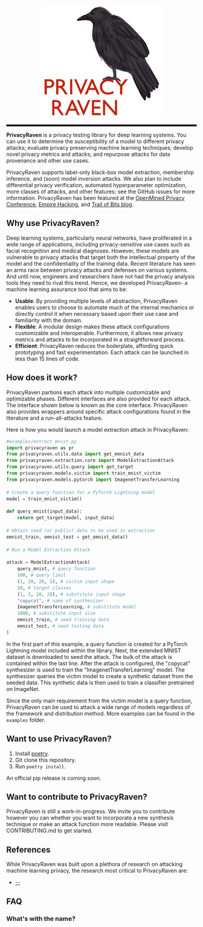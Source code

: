 <p align="center">
 <img swidth="300" height="300" src="images/cropped.png">
</p>
<hr style="height:5px"/>

**PrivacyRaven** is a privacy testing library for deep learning systems.
You can use it to determine the susceptibility of a model to different privacy attacks; evaluate privacy preserving machine learning techniques; develop novel privacy metrics and attacks; and repurpose attacks for data provenance and other use cases.

PrivacyRaven supports label-only black-box model extraction, membership inference, and (soon) model inversion attacks.
We also plan to include differential privacy verification, automated hyperparameter optimization, more classes of attacks, and other features; see the GitHub issues for more information.
PrivacyRaven has been featured at the [OpenMined Privacy Conference](https://pricon.openmined.org/), [Empire Hacking](https://www.empirehacking.nyc/), and [Trail of Bits blog](https://blog.trailofbits.com/).

## Why use PrivacyRaven?

Deep learning systems, particularly neural networks, have proliferated in a wide range of applications, including privacy-sensitive use cases such as facial recognition and medical diagnoses.
However, these models are vulnerable to privacy attacks that target both the intellectual property of the model and the confidentiality of the training data.
Recent literature has seen an arms race between privacy attacks and defenses on various systems.
And until now, engineers and researchers have not had the privacy analysis tools they need to rival this trend.
Hence, we developed PrivacyRaven- a machine learning assurance tool that aims to be:
+ **Usable**: By providing multiple levels of abstraction, PrivacyRaven enables users to choose to automate much of the internal mechanics or directly control it when necessary based upon their use case and familiarity with the domain.
+ **Flexible**: A modular design makes these attack configurations customizable and interoperable. Furthermore, it allows new privacy metrics and attacks to be incorporated in a straightforward process.
+ **Efficient**: PrivacyRaven reduces the boilerplate, affording quick prototyping and fast experimentation. Each attack can be launched in less than 15 lines of code.

## How does it work?

PrivacyRaven partions each attack into multiple customizable and optimizable phases.
Different interfaces are also provided for each attack.
The interface shown below is known as the core interface.
PrivacyRaven also provides wrappers around specific attack configurations found in the literature and a run-all-attacks feature.

Here is how you would launch a model extraction attack in PrivacyRaven:

```python
#examples/extract_mnist.py
import privacyraven as pr
from privacyraven.utils.data import get_emnist_data
from privacyraven.extraction.core import ModelExtractionAttack
from privacyraven.utils.query import get_target
from privacyraven.models.victim import train_mnist_victim
from privacyraven.models.pytorch import ImagenetTransferLearning

# Create a query function for a PyTorch Lightning model
model = train_mnist_victim()

def query_mnist(input_data):
    return get_target(model, input_data)

# Obtain seed (or public) data to be used in extraction
emnist_train, emnist_test = get_emnist_data()

# Run a Model Extraction Attack

attack = ModelExtractionAttack(
    query_mnist, # query function
    100, # query limit
    (1, 28, 28, 1), # victim input shape
    10, # target classes
    (1, 3, 28, 28), # substitute input shape
    "copycat", # name of synthesizer
    ImagenetTransferLearning, # substitute model
    1000, # substitute input size
    emnist_train, # seed training data
    emnist_test, # seed testing data
)
```

In the first part of this example, a query function is created for a PyTorch Lightning model included within the library.
Next, the extended MNIST dataset is downloaded to seed the attack.
The bulk of the attack is contained within the last line.
After the attack is configured, the "copycat" synthesizer is used to train the "ImagenetTransferLearning" model.
The synthesizer queries the victim model to create a synthetic dataset from the seeded data.
This synthetic data is then used to train a classifier pretrained on ImageNet.

Since the only main requirement from the victim model is a query function, PrivacyRaven can be used to attack a wide range of models regardless of the framework and distribution method.
More examples can be found in the `examples` folder.

## Want to use PrivacyRaven?
1. Install [poetry](https://python-poetry.org/docs/).
2. Git clone this repository.
3. Run `poetry install`.

An official pip release is coming soon.

## Want to contribute to PrivacyRaven?

PrivacyRaven is still a work-in-progress. We invite you to contribute however you can whether you want to incorporate a new synthesis technique or make an attack function more readable. Please visit CONTRIBUTING.md to get started.

## References

While PrivacyRaven was built upon a plethora of research on attacking machine learning privacy, the research most critical to PrivacyRaven are:

+ [--]()

## FAQ

### What's with the name?
